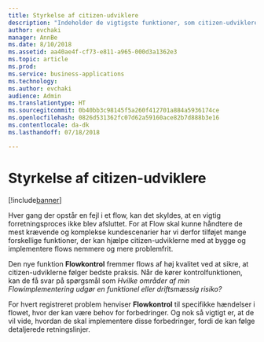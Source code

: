 ```yaml
---
title: Styrkelse af citizen-udviklere
description: "Indeholder de vigtigste funktioner, som citizen-udviklere behøver for at kunne bruge Microsoft Flow til at udvikle mere driftssikre og produktionsklare løsninger."
author: evchaki
manager: AnnBe
ms.date: 8/10/2018
ms.assetid: aa40ae4f-cf73-e811-a965-000d3a1362e3
ms.topic: article
ms.prod: 
ms.service: business-applications
ms.technology: 
ms.author: evchaki
audience: Admin
ms.translationtype: HT
ms.sourcegitcommit: 0b40bb3c98145f5a260f412701a884a5936174ce
ms.openlocfilehash: 0826d531362fc07d62a59160ace82b7d888b3e16
ms.contentlocale: da-dk
ms.lasthandoff: 07/18/2018

---
```

# <a name="empower-citizen-developers"></a>Styrkelse af citizen-udviklere


[!include[banner](../../includes/banner.md)]

Hver gang der opstår en fejl i et flow, kan det skyldes, at en vigtig forretningsproces ikke blev afsluttet. For at Flow skal kunne håndtere de mest krævende og komplekse kundescenarier har vi derfor tilføjet mange forskellige funktioner, der kan hjælpe citizen-udviklerne med at bygge og implementere flows nemmere og mere problemfrit. 

Den nye funktion **Flowkontrol** fremmer flows af høj kvalitet ved at sikre, at citizen-udviklerne følger bedste praksis. Når de kører kontrolfunktionen, kan de få svar på spørgsmål som *Hvilke områder af min Flowimplementering udgør en funktionel eller driftsmæssig risiko?* 

For hvert registreret problem henviser **Flowkontrol** til specifikke hændelser i flowet, hvor der kan være behov for forbedringer. Og nok så vigtigt er, at de vil vide, hvordan de skal implementere disse forbedringer, fordi de kan følge detaljerede retningslinjer.

